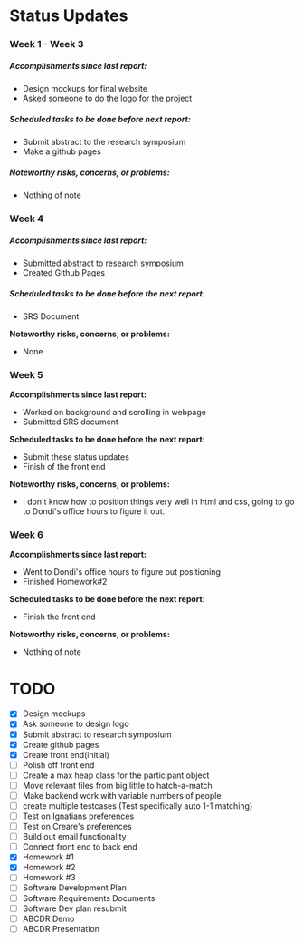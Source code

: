 # Status Updates

### Week 1 - Week 3

##### Accomplishments since last report:

* Design mockups for final website
* Asked someone to do the logo for the project

##### Scheduled tasks to be done before next report:

* Submit abstract to the research symposium
* Make a github pages

##### Noteworthy risks, concerns, or problems:

* Nothing of note



### Week 4

##### Accomplishments since last report:

- Submitted abstract to research symposium
- Created Github Pages

##### Scheduled tasks to be done before the next report:

- SRS Document

**Noteworthy risks, concerns, or problems:**

* None



### Week 5

**Accomplishments since last report:**

* Worked on background and scrolling in webpage
* Submitted SRS document

**Scheduled tasks to be done before the next report:**

* Submit these status updates
* Finish of the front end

**Noteworthy risks, concerns, or problems:**

* I don't know how to position things very well in html and css, going to go to Dondi's office hours to figure it out.



### Week 6

**Accomplishments since last report:**

- Went to Dondi's office hours to figure out positioning
- Finished Homework#2

**Scheduled tasks to be done before the next report:**

- Finish the front end

**Noteworthy risks, concerns, or problems:**

- Nothing of note



# TODO

- [x] Design mockups
- [x] Ask someone to design logo
- [x] Submit abstract to research symposium
- [x] Create github pages
- [x] Create front end(initial)
- [ ] Polish off front end
- [ ] Create a max heap class for the participant object
- [ ] Move relevant files from big little to hatch-a-match
- [ ] Make backend work with variable numbers of people
- [ ] create multiple testcases (Test specifically auto 1-1 matching)
- [ ] Test on Ignatians preferences
- [ ] Test on Creare's preferences
- [ ] Build out email functionality
- [ ] Connect front end to back end
- [x] Homework #1
- [x] Homework #2
- [ ] Homework #3
- [ ] Software Development Plan
- [ ] Software Requirements Documents
- [ ] Software Dev plan resubmit
- [ ] ABCDR Demo
- [ ] ABCDR Presentation